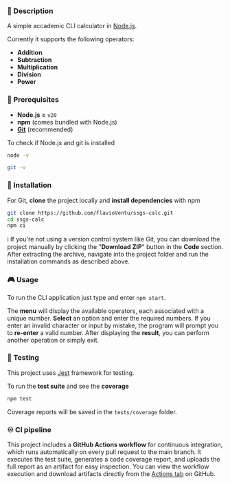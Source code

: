 ### 🎯 Description

A simple accademic CLI calculator in [Node.js](https://nodejs.org/en).

Currently it supports the following operators:

- **Addition**
- **Subtraction**
- **Multiplication**
- **Division**
- **Power**

### 📜 Prerequisites

- **Node.js** ≥ `v20`
- **npm** (comes bundled with Node.js)
- [**Git**](https://git-scm.com/) (recommended)

To check if Node.js and git is installed

```bash
node -v
```

```bash
git -v
```

### 🔧 Installation

For Git, **clone** the project locally and **install dependencies** with npm

```bash
git clone https://github.com/FlavioVentu/ssgs-calc.git
cd ssgs-calc
npm ci
```

ℹ️ If you're not using a version control system like Git, you can download the project manually by clicking the "**Download ZIP**" button in the **Code** section. After extracting the archive, navigate into the project folder and run the installation commands as described above.

### 🎮 Usage

To run the CLI application just type and enter `npm start`.

The **menu** will display the available operators, each associated with a unique number. **Select** an option and enter the required numbers. If you enter an invalid character or input by mistake, the program will prompt you to **re-enter** a valid number. After displaying the **result**, you can perform another operation or simply exit.

### 🧪 Testing

This project uses [Jest](https://jestjs.io/) framework for testing.

To run the **test suite** and see the **coverage**

```bash
npm test
```

Coverage reports will be saved in the `tests/coverage` folder.

### ♾️ CI pipeline

This project includes a **GitHub Actions workflow** for continuous integration, which runs automatically on every pull request to the main branch. It executes the test suite, generates a code coverage report, and uploads the full report as an artifact for easy inspection. You can view the workflow execution and download artifacts directly from the [Actions tab](https://github.com/FlavioVentu/ssgs-calc/actions) on GitHub.

